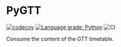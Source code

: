 # PyGTT

[![codecov](https://codecov.io/gh/eliseomartelli/pygtt/branch/master/graph/badge.svg)](https://codecov.io/gh/eliseomartelli/pygtt)
[![Language grade: Python](https://img.shields.io/lgtm/grade/python/g/eliseomartelli/pygtt.svg?logo=lgtm&logoWidth=18)](https://lgtm.com/projects/g/eliseomartelli/pygtt/context:python)
![CI](https://github.com/eliseomartelli/pygtt/workflows/CI/badge.svg)

Consume the content of the GTT timetable.
